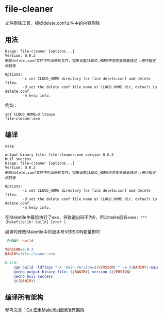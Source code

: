 # file-cleaner
文件删除工具，根据delete.conf文件中的内容删除

## 用法
```
Usage: file-cleaner [options...]
Version: 0.0.3
删除delete.conf文件中列出来的文件，需要设置CLOUD_HOME环境变量或者通过-c进行指定根目录

Options:
        -c set CLOUD_HOME directory for find delete.conf and delete files.
        -d set the delete conf file name at CLOUD_HOME dir, default is delete.conf.
        -h help info.

```

例如：
```
set CLOUD_HOME=D:\tempo
file-cleaner.exe

```

## 编译
```shell
make

output binary file: file-cleaner.exe version 0.0.3
buil success
Usage: file-cleaner [options...]
Version: 0.0.3
删除delete.conf文件中列出来的文件，需要设置CLOUD_HOME环境变量或者通过-c进行指定根目录

Options:
        -c set CLOUD_HOME directory for find delete.conf and delete files.
        -d set the delete conf file name at CLOUD_HOME dir, default is delete.conf.
        -h help info.

```
在Makefile中最后执行了exe，导致退出码不为0，所以make后有`make: *** [Makefile:10: build] Error 1`

编译时修改Makefile中的版本号VERSION变量即可
```makefile
.PHONY: build

VERSION=0.0.3
BANIRY=file-cleaner.exe

build:
	@go build -ldflags "-X 'main.Version=${VERSION}'" -o ${BANIRY} main.go
	@echo output binary file: ${BANIRY} version ${VERSION}
	@echo buil success
	@${BANIRY}
```

## 编译所有架构
参考文章：[Go 使用Makefile编译所有架构](https://www.nhooo.com/note/qa5geu.html)
